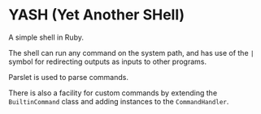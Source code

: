 YASH (Yet Another SHell)
========================

A simple shell in Ruby.

The shell can run any command on the system path, and has use of the `|` symbol
for redirecting outputs as inputs to other programs. 

Parslet is used to parse commands. 

There is also a facility for custom commands by extending the `BuiltinCommand` 
class and adding instances to the `CommandHandler`.
